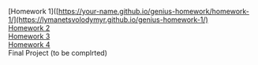 [Homework 1]([https://your-name.github.io/genius-homework/homework-1/](https://lymanetsvolodymyr.github.io/genius-homework-1/)<br>
[Homework 2]()<br>
[Homework 3]()<br>
[Homework 4]()<br>
Final Project (to be complrted)
